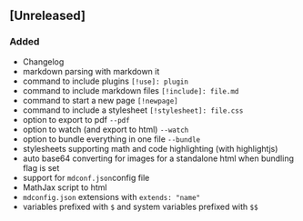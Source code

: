 ## [Unreleased]

### Added

- Changelog
- markdown parsing with markdown it
- command to include plugins `[!use]: plugin`
- command to include markdown files `[!include]: file.md`
- command to start a new page `[!newpage]`
- command to include a stylesheet `[!stylesheet]: file.css`
- option to export to pdf `--pdf`
- option to watch (and export to html) `--watch`
- option to bundle everything in one file `--bundle`
- stylesheets supporting math and code highlighting (with highlightjs)
- auto base64 converting for images for a standalone html when bundling flag is set
- support for `mdconf.json`config file
- MathJax script to html
- `mdconfig.json` extensions with `extends: "name"`
- variables prefixed with `$` and system variables prefixed with `$$`
